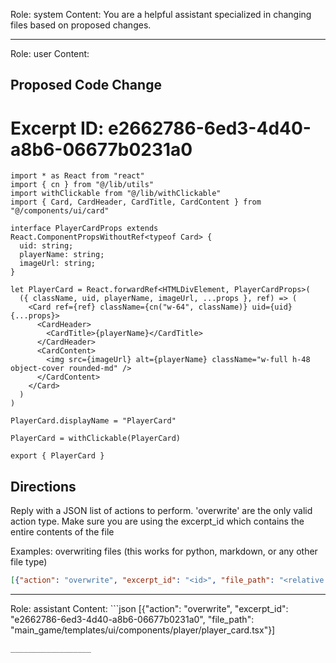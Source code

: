 Role: system
Content: You are a helpful assistant specialized in changing files based on proposed changes.
__________________
Role: user
Content: 
## Proposed Code Change
# Excerpt ID: e2662786-6ed3-4d40-a8b6-06677b0231a0
```main_game/templates/ui/components/player/player_card.tsx
import * as React from "react"
import { cn } from "@/lib/utils"
import withClickable from "@/lib/withClickable"
import { Card, CardHeader, CardTitle, CardContent } from "@/components/ui/card"

interface PlayerCardProps extends React.ComponentPropsWithoutRef<typeof Card> {
  uid: string;
  playerName: string;
  imageUrl: string;
}

let PlayerCard = React.forwardRef<HTMLDivElement, PlayerCardProps>(
  ({ className, uid, playerName, imageUrl, ...props }, ref) => (
    <Card ref={ref} className={cn("w-64", className)} uid={uid} {...props}>
      <CardHeader>
        <CardTitle>{playerName}</CardTitle>
      </CardHeader>
      <CardContent>
        <img src={imageUrl} alt={playerName} className="w-full h-48 object-cover rounded-md" />
      </CardContent>
    </Card>
  )
)

PlayerCard.displayName = "PlayerCard"

PlayerCard = withClickable(PlayerCard)

export { PlayerCard }
```

## Directions
Reply with a JSON list of actions to perform. 'overwrite' are the only valid action type. 
Make sure you are using the excerpt_id which contains the entire contents of the file

Examples:
overwriting files (this works for python, markdown, or any other file type)
```json output_example1
[{"action": "overwrite", "excerpt_id": "<id>", "file_path": "<relative file path>"}]
```

__________________
Role: assistant
Content: ```json
[{"action": "overwrite", "excerpt_id": "e2662786-6ed3-4d40-a8b6-06677b0231a0", "file_path": "main_game/templates/ui/components/player/player_card.tsx"}]
```
__________________
